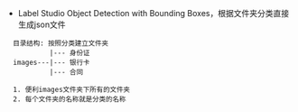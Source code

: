 - Label Studio Object Detection with Bounding Boxes，根据文件夹分类直接生成json文件
```
  目录结构: 按照分类建立文件夹
           |--- 身份证
  images---|--- 银行卡
           |--- 合同
  
  1. 便利images文件夹下所有的文件夹
  2. 每个文件夹的名称就是分类的名称
```
